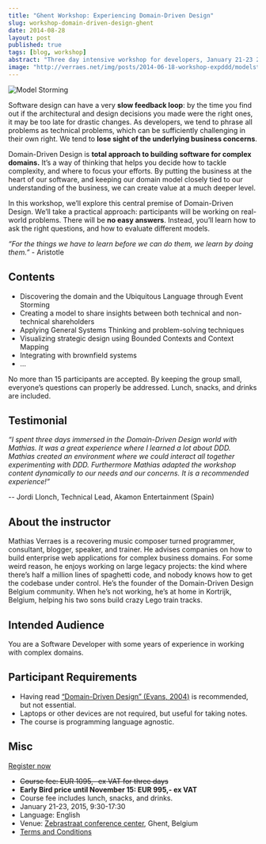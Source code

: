 ```yaml
---
title: "Ghent Workshop: Experiencing Domain-Driven Design"
slug: workshop-domain-driven-design-ghent
date: 2014-08-28
layout: post
published: true
tags: [blog, workshop]
abstract: "Three day intensive workshop for developers, January 21-23 2015, in Ghent, Belgium."
image: "http://verraes.net/img/posts/2014-06-18-workshop-expddd/modelstorming.jpg"
---
```



<img src="/img/posts/2014-06-18-workshop-expddd/modelstorming.jpg" alt="Model Storming">

Software design can have a very **slow feedback loop**: by the time you find out if the architectural and design decisions you made were the right ones, it may be too late for drastic changes. As developers, we tend to phrase all problems as technical problems, which can be sufficiently challenging in their own right. We tend to **lose sight of the underlying business concerns**.

Domain-Driven Design is **total approach to building software for complex domains.** It’s a way of thinking that helps you decide how to tackle complexity, and where to focus your efforts. By putting the business at the heart of our software, and keeping our domain model closely tied to our understanding of the business, we can create value at a much deeper level.

In this workshop, we’ll explore this central premise of Domain-Driven Design. We’ll take a practical approach: participants will be working on real-world problems. There will be **no easy answers**. Instead, you’ll learn how to ask the right questions, and how to evaluate different models.

*“For the things we have to learn before we can do them, we learn by doing them.”* - Aristotle



## Contents

- Discovering the domain and the Ubiquitous Language through Event Storming
- Creating a model to share insights between both technical and non-technical shareholders
- Applying General Systems Thinking and problem-solving techniques
- Visualizing strategic design using Bounded Contexts and Context Mapping
- Integrating with brownfield systems
- ...

No more than 15 participants are accepted. By keeping the group small, everyone’s questions can properly be addressed. Lunch, snacks, and drinks are included.

## Testimonial

_“I spent three days immersed in the Domain-Driven Design world with Mathias. It was a great experience where I learned a lot about DDD. Mathias created an environment where we could interact all together experimenting with DDD. Furthermore Mathias adapted the workshop content dynamically to our needs and our concerns. It is a recommended experience!”_

-- Jordi Llonch, Technical Lead, Akamon Entertainment (Spain)

## About the instructor

Mathias Verraes is a recovering music composer turned programmer, consultant, blogger, speaker, and trainer. He advises companies on how to build enterprise web applications for complex business domains. For some weird reason, he enjoys working on large legacy projects: the kind where there’s half a million lines of spaghetti code, and nobody knows how to get the codebase under control. He’s the founder of the Domain-Driven Design Belgium community. When he’s not working, he’s at home in Kortrijk, Belgium, helping his two sons build crazy Lego train tracks.

## Intended Audience

You are a Software Developer with some years of experience in working with complex domains.

## Participant Requirements

- Having read [“Domain-Driven Design” (Evans, 2004)](http://www.amazon.com/gp/product/B00794TAUG/ref=as_li_tl?ie=UTF8&camp=1789&creative=390957&creativeASIN=B00794TAUG&linkCode=as2&tag=verraesnet-20&linkId=WRSOTVWFOQGBX2BT) is recommended, but not essential.
- Laptops or other devices are not required, but useful for taking notes.
- The course is programming language agnostic.

## Misc

<a href="https://docs.google.com/forms/d/1yiHkJDHRnVl4M6auGKuPBT8JpzhV-9Y_9YM45ALHxL0/viewform?usp=send_form" role="button" class="btn btn-success btn-lg "> Register now <i class="fa fa-arrow-circle-right"></i> </a>

- <strike>Course fee: EUR 1095,- ex VAT for three days</strike>
- **Early Bird price until November 15: EUR 995,- ex VAT**
- Course fee includes lunch, snacks, and drinks.
- January 21-23, 2015, 9:30-17:30
- Language: English
- Venue: [Zebrastraat conference center](http://www.zebrastraat.be/), Ghent, Belgium
- <a href="/workshops/terms-and-conditions/">Terms and Conditions</a>


